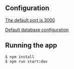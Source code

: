 ## Configuration

[The default port is 3000](https://github.com/mhcomp/db-repro/blob/master/server/src/main.ts#L15)

[Default database configuration](https://github.com/mhcomp/db-repro/blob/master/server/src/app.module.ts#L13)

## Running the app

```bash
$ npm install
$ npm run start:dev
```
